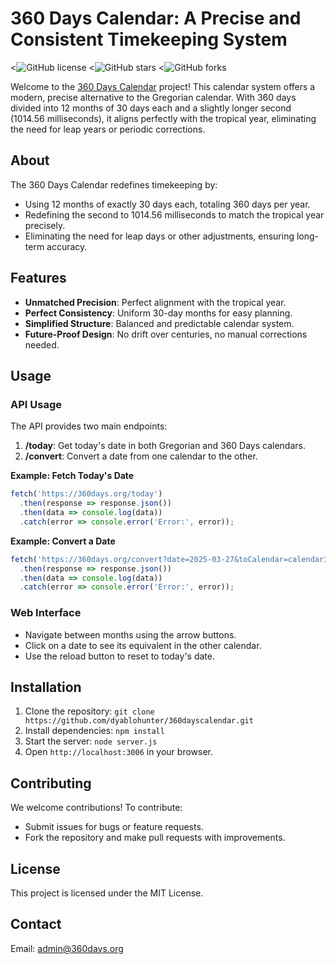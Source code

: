 # 360 Days Calendar: A Precise and Consistent Timekeeping System
<![GitHub license](https://img.shields.io/badge/license-MIT-blue.svg)
<![GitHub stars](https://img.shields.io/github/stars/dyablohunter/360dayscalendar.svg)
<![GitHub forks](https://img.shields.io/github/forks/dyablohunter/360dayscalendar.svg)

Welcome to the [360 Days Calendar](https://360days.org) project! This calendar system offers a modern, precise alternative to the Gregorian calendar. With 360 days divided into 12 months of 30 days each and a slightly longer second (1014.56 milliseconds), it aligns perfectly with the tropical year, eliminating the need for leap years or periodic corrections.

## About
The 360 Days Calendar redefines timekeeping by:
* Using 12 months of exactly 30 days each, totaling 360 days per year.
* Redefining the second to 1014.56 milliseconds to match the tropical year precisely.
* Eliminating the need for leap days or other adjustments, ensuring long-term accuracy.

## Features
* **Unmatched Precision**: Perfect alignment with the tropical year.
* **Perfect Consistency**: Uniform 30-day months for easy planning.
* **Simplified Structure**: Balanced and predictable calendar system.
* **Future-Proof Design**: No drift over centuries, no manual corrections needed.

## Usage
### API Usage
The API provides two main endpoints:
1. **/today**: Get today's date in both Gregorian and 360 Days calendars.
2. **/convert**: Convert a date from one calendar to the other.

**Example: Fetch Today's Date**
```javascript
fetch('https://360days.org/today')
  .then(response => response.json())
  .then(data => console.log(data))
  .catch(error => console.error('Error:', error));
```

**Example: Convert a Date**
```javascript
fetch('https://360days.org/convert?date=2025-03-27&toCalendar=calendar360')
  .then(response => response.json())
  .then(data => console.log(data))
  .catch(error => console.error('Error:', error));
```

### Web Interface
* Navigate between months using the arrow buttons.
* Click on a date to see its equivalent in the other calendar.
* Use the reload button to reset to today's date.

## Installation
1. Clone the repository: `git clone https://github.com/dyablohunter/360dayscalendar.git`
2. Install dependencies: `npm install`
3. Start the server: `node server.js`
4. Open `http://localhost:3006` in your browser.

## Contributing
We welcome contributions! To contribute:
* Submit issues for bugs or feature requests.
* Fork the repository and make pull requests with improvements.

## License
This project is licensed under the MIT License.

## Contact
Email: [admin@360days.org](mailto:admin@360days.org)
